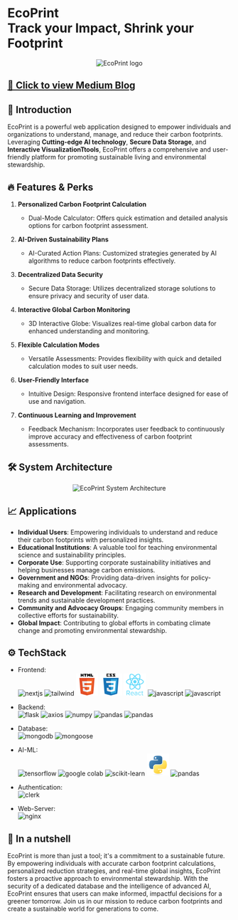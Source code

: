 # EcoPrint <br/> Track your Impact, Shrink your Footprint

<div align="center">
  <img src="https://github.com/user-attachments/assets/adb0aad3-906a-481d-856d-4a4c6469de34" alt="EcoPrint logo">
</div>

## [📝 Click to view Medium Blog](https://medium.com/@daspriyosmita2003/ecoprint-track-your-impact-shrink-your-footprint-15c5d55c6ee3)

## 🚀 Introduction

EcoPrint is a powerful web application designed to empower individuals and organizations to understand, manage, and reduce their carbon footprints. <br/>Leveraging <b>Cutting-edge AI technology</b>, <b>Secure Data Storage</b>, and <b>Interactive VisualizationTtools</b>, EcoPrint offers a comprehensive and user-friendly platform for promoting sustainable living and environmental stewardship.

## 🔥 Features & Perks

1. **Personalized Carbon Footprint Calculation**
   - Dual-Mode Calculator: Offers quick estimation and detailed analysis options for carbon footprint assessment.

2. **AI-Driven Sustainability Plans**
   - AI-Curated Action Plans: Customized strategies generated by AI algorithms to reduce carbon footprints effectively.

3. **Decentralized Data Security**
   - Secure Data Storage: Utilizes decentralized storage solutions to ensure privacy and security of user data.

4. **Interactive Global Carbon Monitoring**
   - 3D Interactive Globe: Visualizes real-time global carbon data for enhanced understanding and monitoring.

5. **Flexible Calculation Modes**
   - Versatile Assessments: Provides flexibility with quick and detailed calculation modes to suit user needs.

6. **User-Friendly Interface**
   - Intuitive Design: Responsive frontend interface designed for ease of use and navigation.

7. **Continuous Learning and Improvement**
    - Feedback Mechanism: Incorporates user feedback to continuously improve accuracy and effectiveness of carbon footprint assessments.

## 🛠 System Architecture
<div align="center">
  <img src="https://github.com/user-attachments/assets/1605f051-8c6c-40aa-8dfc-58067f6f7885" alt="EcoPrint System Architecture">
</div>

## 📈 Applications

- **Individual Users**: Empowering individuals to understand and reduce their carbon footprints with personalized insights.
- **Educational Institutions**: A valuable tool for teaching environmental science and sustainability principles.
- **Corporate Use**: Supporting corporate sustainability initiatives and helping businesses manage carbon emissions.
- **Government and NGOs**: Providing data-driven insights for policy-making and environmental advocacy.
- **Research and Development**: Facilitating research on environmental trends and sustainable development practices.
- **Community and Advocacy Groups**: Engaging community members in collective efforts for sustainability.
- **Global Impact**: Contributing to global efforts in combating climate change and promoting environmental stewardship.

## ⚙️ TechStack

- Frontend:</br> <img src="https://www.datocms-assets.com/98835/1684410508-image-7.png" alt="nextjs" width="50" height="50"/> <img src="https://www.vectorlogo.zone/logos/tailwindcss/tailwindcss-icon.svg" alt="tailwind" width="50" height="50"/> <img src="https://raw.githubusercontent.com/devicons/devicon/master/icons/html5/html5-original-wordmark.svg" alt="html5" width="50" height="50"/> <img src="https://raw.githubusercontent.com/devicons/devicon/master/icons/css3/css3-original-wordmark.svg" alt="css3" width="50" height="50"/> <img src="https://raw.githubusercontent.com/devicons/devicon/master/icons/react/react-original-wordmark.svg" alt="react" width="50" height="50"/> <img src="https://cdn.worldvectorlogo.com/logos/javascript-1.svg" alt="javascript" width="40" height="40"/> <img src="https://global.discourse-cdn.com/standard17/uploads/threejs/original/2X/e/e4f86d2200d2d35c30f7b1494e96b9595ebc2751.png" alt="javascript" width="40" height="40"/>

 - Backend:</br> <img src="https://www.vectorlogo.zone/logos/pocoo_flask/pocoo_flask-icon.svg" alt="flask" width="50" height="50"/> <img src="https://user-images.githubusercontent.com/8939680/57233884-20344080-6fe5-11e9-8df3-0df1282e1574.png" alt="axios" width="100" height="40"/> <img src="https://cdn.worldvectorlogo.com/logos/numpy-1.svg" alt="numpy" width="50" height="50"/> <img src="https://cdn.worldvectorlogo.com/logos/pandas.svg" alt="pandas" width="50" height="50"/> <img src="https://static.vecteezy.com/system/resources/thumbnails/022/227/366/small_2x/openai-chatgpt-logo-icon-free-png.png" alt="pandas" width="50" height="50"/>  

- Database:</br> <img src="https://cdn.worldvectorlogo.com/logos/mongodb-icon-1.svg" alt="mongodb" width="70" height="70"/> <img src="https://media.licdn.com/dms/image/D4D12AQEk8opKsyHhRQ/article-cover_image-shrink_720_1280/0/1693917399837?e=2147483647&v=beta&t=6LPN-E9p8k_59NMv17edpwj8ofRzcXd_vlmlFoc1fLw" alt="mongoose" width="80" height="80"/>

- AI-ML:</br> <img src="https://hackr.io/tutorials/learn-tensorflow/og_image" alt="tensorflow" width="50" height="50"/> <img src="https://res.cloudinary.com/startup-grind/image/upload/c_fill,w_500,h_500,g_center/c_fill,dpr_2.0,f_auto,g_center,q_auto:good/v1/gcs/platform-data-dsc/events/Google_Colaboratory_SVG_Logo.svg.png" alt="google colab" width="50" height="50"/> <img src="https://upload.wikimedia.org/wikipedia/commons/thumb/0/05/Scikit_learn_logo_small.svg/260px-Scikit_learn_logo_small.svg.png" alt="scikit-learn" width="85" height="40"/> <img src="https://raw.githubusercontent.com/devicons/devicon/master/icons/python/python-original.svg" alt="python" width="50" height="50"/> <img src="https://cdn.worldvectorlogo.com/logos/pandas.svg" alt="pandas" width="50" height="50"/>

- Authentication: <br/> <img src="https://elysiajs.com/assets/clerk.webp" alt="clerk" width="40" height="40"/>

- Web-Server: <br/> <img src="https://www.svgrepo.com/show/373924/nginx.svg" alt="nginx" width="50" height="50"/>

## 💫 In a nutshell
EcoPrint is more than just a tool; it's a commitment to a sustainable future. By empowering individuals with accurate carbon footprint calculations, personalized reduction strategies, and real-time global insights, EcoPrint fosters a proactive approach to environmental stewardship. With the security of a dedicated database and the intelligence of advanced AI, EcoPrint ensures that users can make informed, impactful decisions for a greener tomorrow. Join us in our mission to reduce carbon footprints and create a sustainable world for generations to come.
